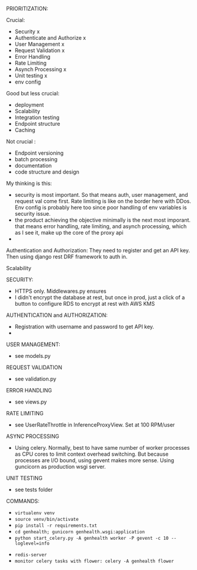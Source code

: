 PRIORITIZATION:

Crucial: 
- Security x
- Authenticate and Authorize x 
- User Management x 
- Request Validation x
- Error Handling
- Rate Limiting
- Asynch Processing x 
- Unit testing x
- env config 

Good but less crucial:
- deployment
- Scalability
- Integration testing
- Endpoint structure
- Caching

Not crucial :
- Endpoint versioning
- batch processing
- documentation
- code structure and design

My thinking is this:
- security is most important. So that means auth, user management, and request val come first. Rate limiting is like on the border here with DDos. Env config is probably here too since poor handling of env variables is security issue.
- the product achieving the objective minimally is the next most imporant. that means error handling, rate limiting, and asynch processing, which as I see it, make up the core of the proxy api
- 



Authentication and Authorization: They need to register and get an API key. Then using django rest DRF framework to auth in. 

Scalability



SECURITY:
- HTTPS only. Middlewares.py ensures
- I didn't encrypt the database at rest, but once in prod, just a click of a button to configure RDS to encrypt at rest with AWS KMS

AUTHENTICATION and AUTHORIZATION:
- Registration with username and password to get API key. 
- 

USER MANAGEMENT:
- see models.py

REQUEST VALIDATION
- see validation.py

ERROR HANDLING
- see views.py

RATE LIMITING
- see UserRateThrottle in InferenceProxyView. Set at 100 RPM/user

ASYNC PROCESSING
- Using celery. Normally, best to have same number of worker processes as CPU cores to limit context overhead switching. But because processes are I/O bound, using gevent makes more sense. Using guncicorn as production wsgi server. 

UNIT TESTING
- see tests folder


COMMANDS:
* `virtualenv venv`
* `source venv/bin/activate`
* `pip install -r requirements.txt`
* `cd genhealth; gunicorn genhealth.wsgi:application`
* `python start_celery.py -A genhealth worker -P gevent -c 10 --loglevel=info`
<!-- --pool=solo -->
* `redis-server`
* `monitor celery tasks with flower: celery -A genhealth flower`
